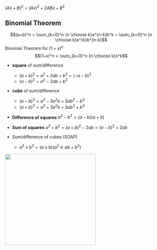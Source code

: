 
$(Ax+B)^2=(Ax)^2+2ABx+B^2$

## Binomial Theorem
$$(a+b)^n = \sum_{k=0}^n {n \choose k}a^{n-k}b^k = \sum_{k=0}^n {n \choose k}a^{k}b^{n-k}$$
Binomial Theorem for $(1+x)^n$
$$(1+x)^n = \sum_{k=0}^n {n \choose k}x^k$$



- **square** of sum/difference 
	- $(a+b)^2=a^2+2ab+b^2=(-a-b)^2$     
	- $(a-b)^2=a^2-2ab+b^2$

- **cube** of sum/difference 
	- $(a-b)^3=a^3-3a^2b+3ab^2-b^3$
	- $(a+b)^3=a^3+3a^2b+3ab^2+b^3$

- **Difference of squares** $a^2-b^2=(a-b)(a+b)$
- **Sum of squares** $a^2+b^2=(a+b)^2-2ab=(a-b)^2+2ab$

- Sum/difference of cubes (SOAP)
	- $a^3\pm{b^3}=(a\pm{b})({a^2\mp{ab}+{b^2}})$



<img width="300" src="https://upload.wikimedia.org/wikipedia/commons/0/00/Binomial_expansion_visualisation.svg" />

